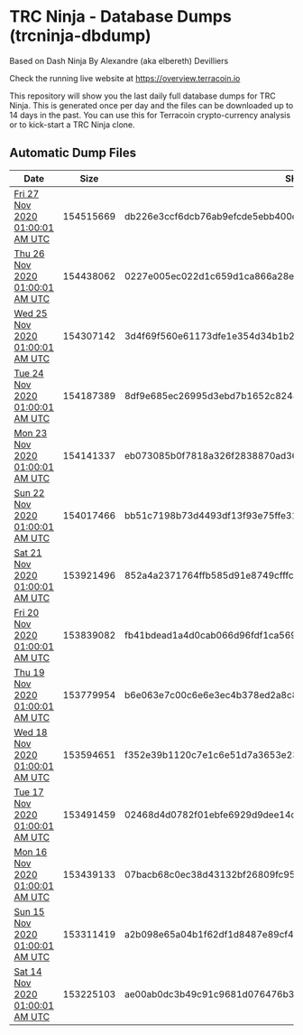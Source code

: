 # TRC Ninja - Database Dumps (trcninja-dbdump)
Based on Dash Ninja By Alexandre (aka elbereth) Devilliers

Check the running live website at https://overview.terracoin.io

This repository will show you the last daily full database dumps for TRC Ninja. This is generated once per day and the files can be downloaded up to 14 days in the past.
You can use this for Terracoin crypto-currency analysis or to kick-start a TRC Ninja clone.


## Automatic Dump Files
| Date | Size | SHA256 |
|--|--|--|
| [Fri 27 Nov 2020 01:00:01 AM UTC]() | 154515669 | db226e3ccf6dcb76ab9efcde5ebb400d21746a51f7d638fb80163ee7720ab7c1 | 
| [Thu 26 Nov 2020 01:00:01 AM UTC]() | 154438062 | 0227e005ec022d1c659d1ca866a28ec2530907f79f079f0ea1c9be9731eaedf4 | 
| [Wed 25 Nov 2020 01:00:01 AM UTC]() | 154307142 | 3d4f69f560e61173dfe1e354d34b1b2431b62754d7b22c62985b89afecc0e5dd | 
| [Tue 24 Nov 2020 01:00:01 AM UTC]() | 154187389 | 8df9e685ec26995d3ebd7b1652c824451ba54225223164b22889ba8fb9a2b4f7 | 
| [Mon 23 Nov 2020 01:00:01 AM UTC]() | 154141337 | eb073085b0f7818a326f2838870ad36138f2869ea412be0eed2fae7c0309d151 | 
| [Sun 22 Nov 2020 01:00:01 AM UTC]() | 154017466 | bb51c7198b73d4493df13f93e75ffe31435e0f9fb1ff4f2f147b9fecfaeb6b1f | 
| [Sat 21 Nov 2020 01:00:01 AM UTC]() | 153921496 | 852a4a2371764ffb585d91e8749cfffc8b8b5cf846379e7f6c650936e5d13d8c | 
| [Fri 20 Nov 2020 01:00:01 AM UTC]() | 153839082 | fb41bdead1a4d0cab066d96fdf1ca56974056d9a20b977198838e063dfa44e57 | 
| [Thu 19 Nov 2020 01:00:01 AM UTC]() | 153779954 | b6e063e7c00c6e6e3ec4b378ed2a8c8f0db6211f794e7f88bf2e84f7e3cf2856 | 
| [Wed 18 Nov 2020 01:00:01 AM UTC]() | 153594651 | f352e39b1120c7e1c6e51d7a3653e238f0f2c862a0e3559805ea0e1b801ad33b | 
| [Tue 17 Nov 2020 01:00:01 AM UTC]() | 153491459 | 02468d4d0782f01ebfe6929d9dee14c6d049dced3e496b6679c02401debfb8b7 | 
| [Mon 16 Nov 2020 01:00:01 AM UTC]() | 153439133 | 07bacb68c0ec38d43132bf26809fc95de529659b7191741818055abb9ab1285f | 
| [Sun 15 Nov 2020 01:00:01 AM UTC]() | 153311419 | a2b098e65a04b1f62df1d8487e89cf4f9401aa71466f23e3169ef9294eab994c | 
| [Sat 14 Nov 2020 01:00:01 AM UTC]() | 153225103 | ae00ab0dc3b49c91c9681d076476b34b4bc7eb27def5c1d945fb417d0b09bfb1 | 
